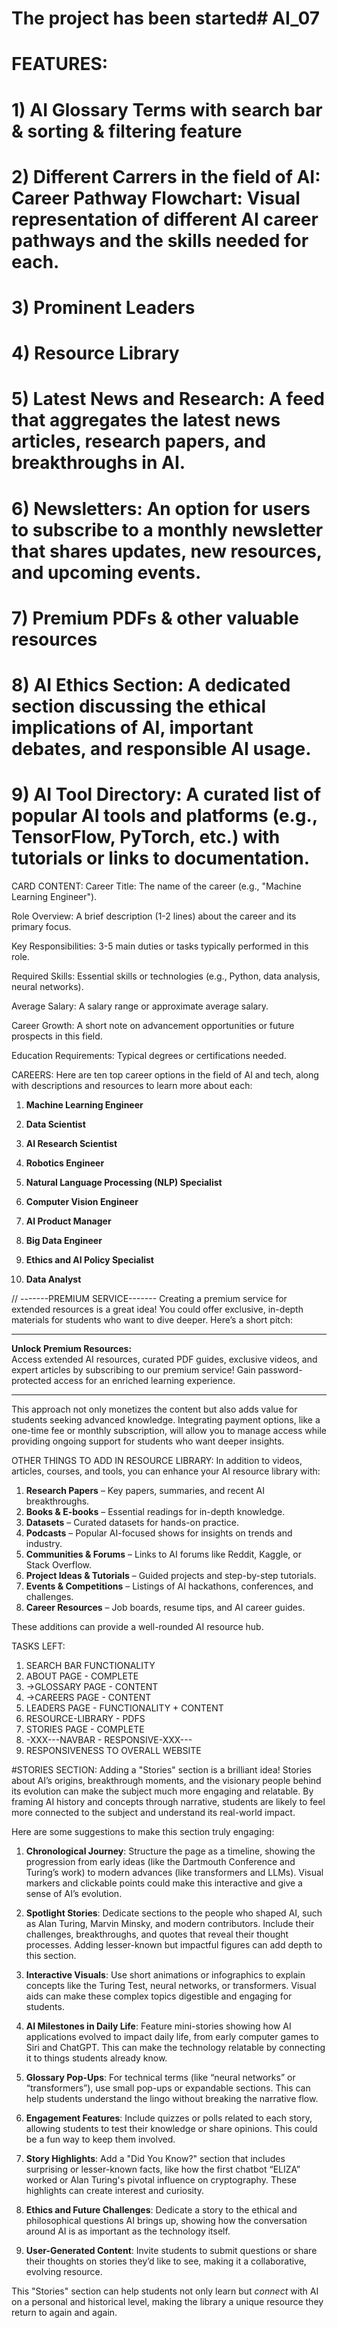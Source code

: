 # The project has been started# AI_07

# FEATURES:
# 1) AI Glossary Terms with search bar & sorting & filtering feature
# 2) Different Carrers in the field of AI: Career Pathway Flowchart: Visual representation of different AI career pathways and the skills needed for each.
# 3) Prominent Leaders
# 4) Resource Library
# 5) Latest News and Research: A feed that aggregates the latest news articles, research papers, and breakthroughs in AI.
# 6) Newsletters: An option for users to subscribe to a monthly newsletter that shares updates, new resources, and upcoming events.
# 7) Premium PDFs & other valuable resources
# 8) AI Ethics Section: A dedicated section discussing the ethical implications of AI, important debates, and responsible AI usage.
# 9) AI Tool Directory: A curated list of popular AI tools and platforms (e.g., TensorFlow, PyTorch, etc.) with tutorials or links to documentation.

CARD CONTENT:
Career Title: The name of the career (e.g., "Machine Learning Engineer").

Role Overview: A brief description (1-2 lines) about the career and its primary focus.

Key Responsibilities: 3-5 main duties or tasks typically performed in this role.

Required Skills: Essential skills or technologies (e.g., Python, data analysis, neural networks).

Average Salary: A salary range or approximate average salary.

Career Growth: A short note on advancement opportunities or future prospects in this field.

Education Requirements: Typical degrees or certifications needed.

CAREERS:
Here are ten top career options in the field of AI and tech, along with descriptions and resources to learn more about each:

1. **Machine Learning Engineer**

2. **Data Scientist**

3. **AI Research Scientist**

4. **Robotics Engineer**

5. **Natural Language Processing (NLP) Specialist**

6. **Computer Vision Engineer**

7. **AI Product Manager**

8. **Big Data Engineer**

9. **Ethics and AI Policy Specialist**

10. **Data Analyst**


// -------PREMIUM SERVICE-------
Creating a premium service for extended resources is a great idea! You could offer exclusive, in-depth materials for students who want to dive deeper. Here’s a short pitch:

---

**Unlock Premium Resources:**  
Access extended AI resources, curated PDF guides, exclusive videos, and expert articles by subscribing to our premium service! Gain password-protected access for an enriched learning experience.

---

This approach not only monetizes the content but also adds value for students seeking advanced knowledge. Integrating payment options, like a one-time fee or monthly subscription, will allow you to manage access while providing ongoing support for students who want deeper insights.

OTHER THINGS TO ADD IN RESOURCE LIBRARY:
In addition to videos, articles, courses, and tools, you can enhance your AI resource library with:

1. **Research Papers** – Key papers, summaries, and recent AI breakthroughs.
2. **Books & E-books** – Essential readings for in-depth knowledge.
3. **Datasets** – Curated datasets for hands-on practice.
4. **Podcasts** – Popular AI-focused shows for insights on trends and industry.
5. **Communities & Forums** – Links to AI forums like Reddit, Kaggle, or Stack Overflow.
6. **Project Ideas & Tutorials** – Guided projects and step-by-step tutorials.
7. **Events & Competitions** – Listings of AI hackathons, conferences, and challenges.
8. **Career Resources** – Job boards, resume tips, and AI career guides. 

These additions can provide a well-rounded AI resource hub.

TASKS LEFT:
1) SEARCH BAR FUNCTIONALITY
2) ABOUT PAGE - COMPLETE 
3) ->GLOSSARY PAGE - CONTENT 
4) ->CAREERS PAGE - CONTENT 
5) LEADERS PAGE - FUNCTIONALITY + CONTENT 
6) RESOURCE-LIBRARY - PDFS 
7) STORIES PAGE - COMPLETE
8) -XXX---NAVBAR - RESPONSIVE-XXX---
9) RESPONSIVENESS TO OVERALL WEBSITE

#STORIES SECTION:
Adding a "Stories" section is a brilliant idea! Stories about AI’s origins, breakthrough moments, and the visionary people behind its evolution can make the subject much more engaging and relatable. By framing AI history and concepts through narrative, students are likely to feel more connected to the subject and understand its real-world impact.

Here are some suggestions to make this section truly engaging:

1. **Chronological Journey**: Structure the page as a timeline, showing the progression from early ideas (like the Dartmouth Conference and Turing’s work) to modern advances (like transformers and LLMs). Visual markers and clickable points could make this interactive and give a sense of AI’s evolution.

2. **Spotlight Stories**: Dedicate sections to the people who shaped AI, such as Alan Turing, Marvin Minsky, and modern contributors. Include their challenges, breakthroughs, and quotes that reveal their thought processes. Adding lesser-known but impactful figures can add depth to this section.

3. **Interactive Visuals**: Use short animations or infographics to explain concepts like the Turing Test, neural networks, or transformers. Visual aids can make these complex topics digestible and engaging for students.

4. **AI Milestones in Daily Life**: Feature mini-stories showing how AI applications evolved to impact daily life, from early computer games to Siri and ChatGPT. This can make the technology relatable by connecting it to things students already know.

5. **Glossary Pop-Ups**: For technical terms (like “neural networks” or “transformers”), use small pop-ups or expandable sections. This can help students understand the lingo without breaking the narrative flow.

6. **Engagement Features**: Include quizzes or polls related to each story, allowing students to test their knowledge or share opinions. This could be a fun way to keep them involved.

7. **Story Highlights**: Add a "Did You Know?" section that includes surprising or lesser-known facts, like how the first chatbot “ELIZA” worked or Alan Turing's pivotal influence on cryptography. These highlights can create interest and curiosity.

8. **Ethics and Future Challenges**: Dedicate a story to the ethical and philosophical questions AI brings up, showing how the conversation around AI is as important as the technology itself.

9. **User-Generated Content**: Invite students to submit questions or share their thoughts on stories they’d like to see, making it a collaborative, evolving resource.

This "Stories" section can help students not only learn but *connect* with AI on a personal and historical level, making the library a unique resource they return to again and again.

